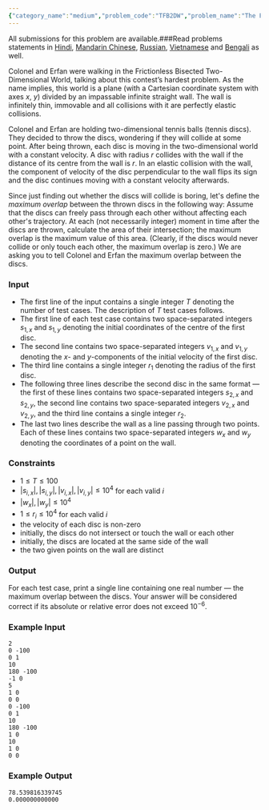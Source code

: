 ```yaml
---
{"category_name":"medium","problem_code":"TFB2DW","problem_name":"The Frictionless Bisected 2-Dimensional World","languages_supported":{"0":"C","1":"CPP14","2":"JAVA","3":"PYTH","4":"PYTH 3.6","5":"PYPY","6":"CS2","7":"PAS fpc","8":"PAS gpc","9":"RUBY","10":"PHP","11":"GO","12":"NODEJS","13":"HASK","14":"rust","15":"SCALA","16":"swift","17":"D","18":"PERL","19":"FORT","20":"WSPC","21":"ADA","22":"CAML","23":"ICK","24":"BF","25":"ASM","26":"CLPS","27":"PRLG","28":"ICON","29":"SCM qobi","30":"PIKE","31":"ST","32":"NICE","33":"LUA","34":"BASH","35":"NEM","36":"LISP sbcl","37":"LISP clisp","38":"SCM guile","39":"JS","40":"ERL","41":"TCL","42":"kotlin","43":"PERL6","44":"TEXT","45":"SCM chicken","46":"PYP3","47":"CLOJ","48":"R","49":"COB","50":"FS"},"max_timelimit":1,"source_sizelimit":50000,"problem_author":"erfaniaa","problem_tester":null,"date_added":"17-03-2019","tags":{"0":"cook104","1":"erfaniaa","2":"geometry","3":"hard","4":"physics"},"editorial_url":"https://discuss.codechef.com/problems/TFB2DW","time":{"view_start_date":1553452200,"submit_start_date":1553452200,"visible_start_date":1553452200,"end_date":1735669800},"is_direct_submittable":false,"layout":"problem"}
---
```

<span class="solution-visible-txt">All submissions for this problem are available.</span>###Read problems statements in [Hindi](http://www.codechef.com/download/translated/COOK104/hindi/TFB2DW.pdf), [Mandarin Chinese](http://www.codechef.com/download/translated/COOK104/mandarin/TFB2DW.pdf), [Russian](http://www.codechef.com/download/translated/COOK104/russian/TFB2DW.pdf), [Vietnamese](http://www.codechef.com/download/translated/COOK104/vietnamese/TFB2DW.pdf) and [Bengali](http://www.codechef.com/download/translated/COOK104/bengali/TFB2DW.pdf) as well.

Colonel and Erfan were walking in the Frictionless Bisected Two-Dimensional World, talking about this contest’s hardest problem. As the name implies, this world is a plane (with a Cartesian coordinate system with axes $x$, $y$) divided by an impassable infinite straight wall. The wall is infinitely thin, immovable and all collisions with it are perfectly elastic collisions.

Colonel and Erfan are holding two-dimensional tennis balls (tennis discs). They decided to throw the discs, wondering if they will collide at some point. After being thrown, each disc is moving in the two-dimensional world with a constant velocity. A disc with radius $r$ collides with the wall if the distance of its centre from the wall is $r$. In an elastic collision with the wall, the component of velocity of the disc perpendicular to the wall flips its sign and the disc continues moving with a constant velocity afterwards.

Since just finding out whether the discs will collide is boring, let's define the *maximum overlap* between the thrown discs in the following way: Assume that the discs can freely pass through each other without affecting each other's trajectory. At each (not necessarily integer) moment in time after the discs are thrown, calculate the area of their intersection; the maximum overlap is the maximum value of this area. (Clearly, if the discs would never collide or only touch each other, the maximum overlap is zero.) We are asking you to tell Colonel and Erfan the maximum overlap between the discs.

### Input
- The first line of the input contains a single integer $T$ denoting the number of test cases. The description of $T$ test cases follows.
- The first line of each test case contains two space-separated integers $s_{1, x}$ and $s_{1, y}$ denoting the initial coordinates of the centre of the first disc.
- The second line contains two space-separated integers $v_{1, x}$ and $v_{1, y}$ denoting the $x$- and $y$-components of the initial velocity of the first disc.
- The third line contains a single integer $r_1$ denoting the radius of the first disc.
- The following three lines describe the second disc in the same format ― the first of these lines contains two space-separated integers $s_{2, x}$ and $s_{2, y}$, the second line contains two space-separated integers $v_{2, x}$ and $v_{2, y}$, and the third line contains a single integer $r_2$.
- The last two lines describe the wall as a line passing through two points. Each of these lines contains two space-separated integers $w_x$ and $w_y$ denoting the coordinates of a point on the wall.

### Constraints
- $1 \le T \le 100$
- $|s_{i, x}|, |s_{i, y}|, |v_{i, x}|, |v_{i, y}| \le 10^4$ for each valid $i$
- $|w_x|, |w_y| \le 10^4$
- $1 \le r_i \le 10^4$ for each valid $i$
- the velocity of each disc is non-zero
- initially, the discs do not intersect or touch the wall or each other
- initially, the discs are located at the same side of the wall
- the two given points on the wall are distinct

### Output
For each test case, print a single line containing one real number ― the maximum overlap between the discs. Your answer will be considered correct if its absolute or relative error does not exceed $10^{-6}$.

### Example Input
```
2
0 -100
0 1
10
180 -100
-1 0
5
1 0
0 0
0 -100
0 1
10
180 -100
1 0
10
1 0
0 0
```

### Example Output
```
78.539816339745
0.000000000000
```
